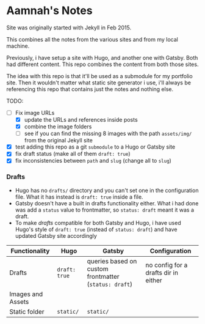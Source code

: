 # Aamnah's Notes

Site was originally started with Jekyll in Feb 2015.

This combines all the notes from the various sites and from my local machine.

Previously, i have setup a site with Hugo, and another one with Gatsby. Both had different content. This repo combines the content from both those sites.

The idea with this repo is that it'll be used as a submodule for my portfolio site. Then it wouldn't matter what static site generator i use, i'll always be referencing this repo that contains just the notes and nothing else.

TODO:

- [ ] Fix image URLs
  - [x] update the URLs and references inside posts
  - [x] combine the image folders
  - [ ] see if you can find the missing 8 images with the path `assets/img/` from the original Jekyll site
- [x] test adding this repo as a git `submodule` to a Hugo or Gatsby site
- [x] fix draft status (make all of them `draft: true`)
- [x] fix inconsistencies between `path` and `slug` (change all to `slug`)

### Drafts

- Hugo has no `drafts/` directory and you can't set one in the configuration file. What it has instead is `draft: true` inside a file.
- Gatsby doesn't have a built in drafts functionality either. What i had done was add a `status` value to frontmatter, so `status: draft` meant it was a draft.
- To make _drafts_ compatible for both Gatsby and Hugo, i have used Hugo's style of `draft: true` (instead of `status: draft`) and have updated Gatsby site accordingly

| Functionality     | Hugo          | Gatsby                                                | Configuration                        |
| ----------------- | ------------- | ----------------------------------------------------- | ------------------------------------ |
| Drafts            | `draft: true` | queries based on custom frontmatter (`status: draft`) | no config for a drafts dir in either |
| Images and Assets |               |                                                       |                                      |
| Static folder     | `static/`     | `static/`                                             |                                      |
